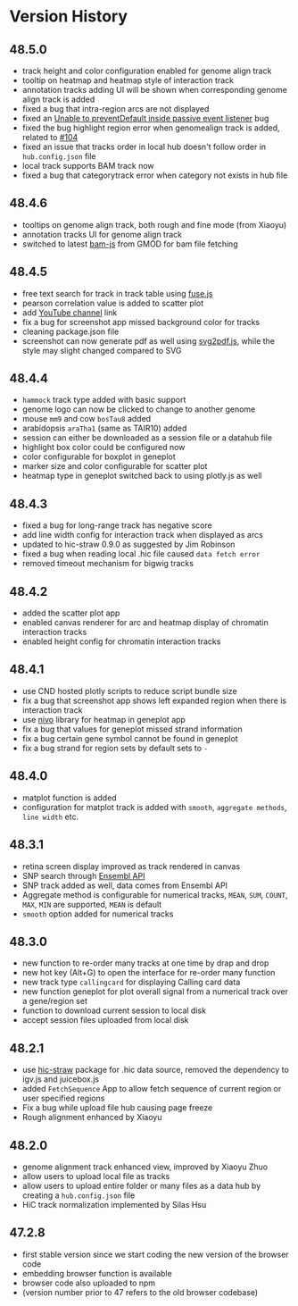 # Version History

## 48.5.0

* track height and color configuration enabled for genome align track
* tooltip on heatmap and heatmap style of interaction track
* annotation tracks adding UI will be shown when corresponding genome align track is added
* fixed a bug that intra-region arcs are not displayed
* fixed an [Unable to preventDefault inside passive event listener](https://github.com/facebook/react/issues/6436) bug
* fixed the bug highlight region error when genomealign track is added, related to [#104](https://github.com/lidaof/eg-react/issues/104)
* fixed an issue that tracks order in local hub doesn't follow order in `hub.config.json` file
* local track supports BAM track now
* fixed a bug that categorytrack error when category not exists in hub file

## 48.4.6

* tooltips on genome align track, both rough and fine mode (from Xiaoyu)
* annotation tracks UI for genome align track
* switched to latest [bam-js](https://github.com/GMOD/bam-js) from GMOD for bam file fetching

## 48.4.5

* free text search for track in track table using [fuse.js](https://fusejs.io/)
* pearson correlation value is added to scatter plot
* add [YouTube channel](https://www.youtube.com/channel/UCnGVWbxJv-DPDCAFDQ1oFQA) link
* fix a bug for screenshot app missed background color for tracks
* cleaning package.json file
* screenshot can now generate pdf as well using [svg2pdf.js](https://github.com/yWorks/svg2pdf.js), while the style may slight changed compared to SVG

## 48.4.4

* `hammock` track type added with basic support
* genome logo can now be clicked to change to another genome
* mouse `mm9` and cow `bosTau8` added
* arabidopsis `araTha1` (same as TAIR10) added
* session can either be downloaded as a session file or a datahub file
* highlight box color could be configured now
* color configurable for boxplot in geneplot
* marker size and color configurable for scatter plot
* heatmap type in geneplot switched back to using plotly.js as well

## 48.4.3

* fixed a bug for long-range track has negative score
* add line width config for interaction track when displayed as arcs
* updated to hic-straw 0.9.0 as suggested by Jim Robinson
* fixed a bug when reading local .hic file caused `data fetch error`
* removed timeout mechanism for bigwig tracks

## 48.4.2

* added the scatter plot app
* enabled canvas renderer for arc and heatmap display of chromatin interaction tracks
* enabled height config for chromatin interaction tracks

## 48.4.1

* use CND hosted plotly scripts to reduce script bundle size
* fix a bug that screenshot app shows left expanded region when there is interaction track
* use [nivo](https://github.com/plouc/nivo) library for heatmap in geneplot app
* fix a bug that values for geneplot missed strand information
* fix a bug certain gene symbol cannot be found in geneplot
* fix a bug strand for region sets by default sets to `-`

## 48.4.0

* matplot function is added
* configuration for matplot track is added with `smooth`, `aggregate methods`, `line width` etc.

## 48.3.1

* retina screen display improved as track rendered in canvas
* SNP search through [Ensembl API](https://rest.ensembl.org)
* SNP track added as well, data comes from Ensembl API
* Aggregate method is configurable for numerical tracks, `MEAN`, `SUM`, `COUNT`, `MAX`, `MIN` are supported, `MEAN` is default
* `smooth` option added for numerical tracks

## 48.3.0

* new function to re-order many tracks at one time by drap and drop
* new hot key (Alt+G) to open the interface for re-order many function
* new track type `callingcard` for displaying Calling card data
* new function geneplot for plot overall signal from a numerical track over a gene/region set
* function to download current session to local disk
* accept session files uploaded from local disk

## 48.2.1

* use [hic-straw](https://github.com/igvteam/hic-straw) package for .hic data source, removed the dependency to igv.js and juicebox.js
* added `FetchSequence` App to allow fetch sequence of current region or user specified regions
* Fix a bug while upload file hub causing page freeze
* Rough alignment enhanced by Xiaoyu

## 48.2.0

* genome alignment track enhanced view, improved by Xiaoyu Zhuo
* allow users to upload local file as tracks
* allow users to upload entire folder or many files as a data hub by creating a `hub.config.json` file
* HiC track normalization implemented by Silas Hsu

## 47.2.8

* first stable version since we start coding the new version of the browser code
* embedding browser function is available
* browser code also uploaded to npm
* (version number prior to 47 refers to the old browser codebase)
